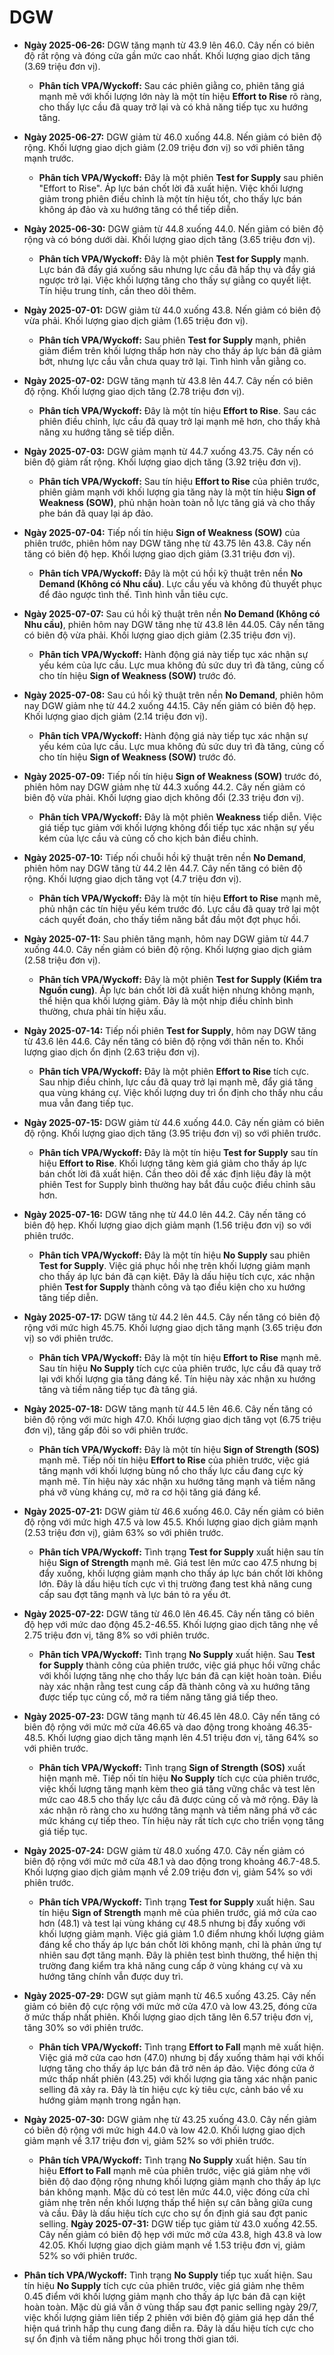 # DGW

- **Ngày 2025-06-26:** DGW tăng mạnh từ 43.9 lên 46.0. Cây nến có biên độ rất rộng và đóng cửa gần mức cao nhất. Khối lượng giao dịch tăng (3.69 triệu đơn vị).
    - **Phân tích VPA/Wyckoff:** Sau các phiên giằng co, phiên tăng giá mạnh mẽ với khối lượng lớn này là một tín hiệu **Effort to Rise** rõ ràng, cho thấy lực cầu đã quay trở lại và có khả năng tiếp tục xu hướng tăng.

- **Ngày 2025-06-27:** DGW giảm từ 46.0 xuống 44.8. Nến giảm có biên độ rộng. Khối lượng giao dịch giảm (2.09 triệu đơn vị) so với phiên tăng mạnh trước.
    - **Phân tích VPA/Wyckoff:** Đây là một phiên **Test for Supply** sau phiên "Effort to Rise". Áp lực bán chốt lời đã xuất hiện. Việc khối lượng giảm trong phiên điều chỉnh là một tín hiệu tốt, cho thấy lực bán không áp đảo và xu hướng tăng có thể tiếp diễn.

- **Ngày 2025-06-30:** DGW giảm từ 44.8 xuống 44.0. Nến giảm có biên độ rộng và có bóng dưới dài. Khối lượng giao dịch tăng (3.65 triệu đơn vị).
    - **Phân tích VPA/Wyckoff:** Đây là một phiên **Test for Supply** mạnh. Lực bán đã đẩy giá xuống sâu nhưng lực cầu đã hấp thụ và đẩy giá ngược trở lại. Việc khối lượng tăng cho thấy sự giằng co quyết liệt. Tín hiệu trung tính, cần theo dõi thêm.

- **Ngày 2025-07-01:** DGW giảm từ 44.0 xuống 43.8. Nến giảm có biên độ vừa phải. Khối lượng giao dịch giảm (1.65 triệu đơn vị).
    - **Phân tích VPA/Wyckoff:** Sau phiên **Test for Supply** mạnh, phiên giảm điểm trên khối lượng thấp hơn này cho thấy áp lực bán đã giảm bớt, nhưng lực cầu vẫn chưa quay trở lại. Tình hình vẫn giằng co.

- **Ngày 2025-07-02:** DGW tăng mạnh từ 43.8 lên 44.7. Cây nến có biên độ rộng. Khối lượng giao dịch tăng (2.78 triệu đơn vị).
    - **Phân tích VPA/Wyckoff:** Đây là một tín hiệu **Effort to Rise**. Sau các phiên điều chỉnh, lực cầu đã quay trở lại mạnh mẽ hơn, cho thấy khả năng xu hướng tăng sẽ tiếp diễn.

- **Ngày 2025-07-03:** DGW giảm mạnh từ 44.7 xuống 43.75. Cây nến có biên độ giảm rất rộng. Khối lượng giao dịch tăng (3.92 triệu đơn vị).
    - **Phân tích VPA/Wyckoff:** Sau tín hiệu **Effort to Rise** của phiên trước, phiên giảm mạnh với khối lượng gia tăng này là một tín hiệu **Sign of Weakness (SOW)**, phủ nhận hoàn toàn nỗ lực tăng giá và cho thấy phe bán đã quay lại áp đảo.

- **Ngày 2025-07-04:** Tiếp nối tín hiệu **Sign of Weakness (SOW)** của phiên trước, phiên hôm nay DGW tăng nhẹ từ 43.75 lên 43.8. Cây nến tăng có biên độ hẹp. Khối lượng giao dịch giảm (3.31 triệu đơn vị).
    - **Phân tích VPA/Wyckoff:** Đây là một cú hồi kỹ thuật trên nền **No Demand (Không có Nhu cầu)**. Lực cầu yếu và không đủ thuyết phục để đảo ngược tình thế. Tình hình vẫn tiêu cực.

- **Ngày 2025-07-07:** Sau cú hồi kỹ thuật trên nền **No Demand (Không có Nhu cầu)**, phiên hôm nay DGW tăng nhẹ từ 43.8 lên 44.05. Cây nến tăng có biên độ vừa phải. Khối lượng giao dịch giảm (2.35 triệu đơn vị).
    - **Phân tích VPA/Wyckoff:** Hành động giá này tiếp tục xác nhận sự yếu kém của lực cầu. Lực mua không đủ sức duy trì đà tăng, củng cố cho tín hiệu **Sign of Weakness (SOW)** trước đó.

- **Ngày 2025-07-08:** Sau cú hồi kỹ thuật trên nền **No Demand**, phiên hôm nay DGW giảm nhẹ từ 44.2 xuống 44.15. Cây nến giảm có biên độ hẹp. Khối lượng giao dịch giảm (2.14 triệu đơn vị).
    - **Phân tích VPA/Wyckoff:** Hành động giá này tiếp tục xác nhận sự yếu kém của lực cầu. Lực mua không đủ sức duy trì đà tăng, củng cố cho tín hiệu **Sign of Weakness (SOW)** trước đó.

- **Ngày 2025-07-09:** Tiếp nối tín hiệu **Sign of Weakness (SOW)** trước đó, phiên hôm nay DGW giảm nhẹ từ 44.3 xuống 44.2. Cây nến giảm có biên độ vừa phải. Khối lượng giao dịch không đổi (2.33 triệu đơn vị).
    - **Phân tích VPA/Wyckoff:** Đây là một phiên **Weakness** tiếp diễn. Việc giá tiếp tục giảm với khối lượng không đổi tiếp tục xác nhận sự yếu kém của lực cầu và củng cố cho kịch bản điều chỉnh.

- **Ngày 2025-07-10:** Tiếp nối chuỗi hồi kỹ thuật trên nền **No Demand**, phiên hôm nay DGW tăng từ 44.2 lên 44.7. Cây nến tăng có biên độ rộng. Khối lượng giao dịch tăng vọt (4.7 triệu đơn vị).
    - **Phân tích VPA/Wyckoff:** Đây là một tín hiệu **Effort to Rise** mạnh mẽ, phủ nhận các tín hiệu yếu kém trước đó. Lực cầu đã quay trở lại một cách quyết đoán, cho thấy tiềm năng bắt đầu một đợt phục hồi.

- **Ngày 2025-07-11:** Sau phiên tăng mạnh, hôm nay DGW giảm từ 44.7 xuống 44.0. Cây nến giảm có biên độ rộng. Khối lượng giao dịch giảm (2.58 triệu đơn vị).
    - **Phân tích VPA/Wyckoff:** Đây là một phiên **Test for Supply (Kiểm tra Nguồn cung)**. Áp lực bán chốt lời đã xuất hiện nhưng không mạnh, thể hiện qua khối lượng giảm. Đây là một nhịp điều chỉnh bình thường, chưa phải tín hiệu xấu.

- **Ngày 2025-07-14:** Tiếp nối phiên **Test for Supply**, hôm nay DGW tăng từ 43.6 lên 44.6. Cây nến tăng có biên độ rộng với thân nến to. Khối lượng giao dịch ổn định (2.63 triệu đơn vị).
    - **Phân tích VPA/Wyckoff:** Đây là một phiên **Effort to Rise** tích cực. Sau nhịp điều chỉnh, lực cầu đã quay trở lại mạnh mẽ, đẩy giá tăng qua vùng kháng cự. Việc khối lượng duy trì ổn định cho thấy nhu cầu mua vẫn đang tiếp tục.

- **Ngày 2025-07-15:** DGW giảm từ 44.6 xuống 44.0. Cây nến giảm có biên độ rộng. Khối lượng giao dịch tăng (3.95 triệu đơn vị) so với phiên trước.
    - **Phân tích VPA/Wyckoff:** Đây là một tín hiệu **Test for Supply** sau tín hiệu **Effort to Rise**. Khối lượng tăng kèm giá giảm cho thấy áp lực bán chốt lời đã xuất hiện. Cần theo dõi để xác định liệu đây là một phiên Test for Supply bình thường hay bắt đầu cuộc điều chỉnh sâu hơn.

- **Ngày 2025-07-16:** DGW tăng nhẹ từ 44.0 lên 44.2. Cây nến tăng có biên độ hẹp. Khối lượng giao dịch giảm mạnh (1.56 triệu đơn vị) so với phiên trước.
    - **Phân tích VPA/Wyckoff:** Đây là một tín hiệu **No Supply** sau phiên **Test for Supply**. Việc giá phục hồi nhẹ trên khối lượng giảm mạnh cho thấy áp lực bán đã cạn kiệt. Đây là dấu hiệu tích cực, xác nhận phiên **Test for Supply** thành công và tạo điều kiện cho xu hướng tăng tiếp diễn.

- **Ngày 2025-07-17:** DGW tăng từ 44.2 lên 44.5. Cây nến tăng có biên độ rộng với mức high 45.75. Khối lượng giao dịch tăng mạnh (3.65 triệu đơn vị) so với phiên trước.
    - **Phân tích VPA/Wyckoff:** Đây là một tín hiệu **Effort to Rise** mạnh mẽ. Sau tín hiệu **No Supply** tích cực của phiên trước, lực cầu đã quay trở lại với khối lượng gia tăng đáng kể. Tín hiệu này xác nhận xu hướng tăng và tiềm năng tiếp tục đà tăng giá.

- **Ngày 2025-07-18:** DGW tăng mạnh từ 44.5 lên 46.6. Cây nến tăng có biên độ rộng với mức high 47.0. Khối lượng giao dịch tăng vọt (6.75 triệu đơn vị), tăng gấp đôi so với phiên trước.
    - **Phân tích VPA/Wyckoff:** Đây là một tín hiệu **Sign of Strength (SOS)** mạnh mẽ. Tiếp nối tín hiệu **Effort to Rise** của phiên trước, việc giá tăng mạnh với khối lượng bùng nổ cho thấy lực cầu đang cực kỳ mạnh mẽ. Tín hiệu này xác nhận xu hướng tăng mạnh và tiềm năng phá vỡ vùng kháng cự, mở ra cơ hội tăng giá đáng kể.

- **Ngày 2025-07-21:** DGW giảm từ 46.6 xuống 46.0. Cây nến giảm có biên độ rộng với mức high 47.5 và low 45.5. Khối lượng giao dịch giảm mạnh (2.53 triệu đơn vị), giảm 63% so với phiên trước.
    - **Phân tích VPA/Wyckoff:** Tình trạng **Test for Supply** xuất hiện sau tín hiệu **Sign of Strength** mạnh mẽ. Giá test lên mức cao 47.5 nhưng bị đẩy xuống, khối lượng giảm mạnh cho thấy áp lực bán chốt lời không lớn. Đây là dấu hiệu tích cực vì thị trường đang test khả năng cung cấp sau đợt tăng mạnh và lực bán tỏ ra yếu ớt.

- **Ngày 2025-07-22:** DGW tăng từ 46.0 lên 46.45. Cây nến tăng có biên độ hẹp với mức dao động 45.2-46.55. Khối lượng giao dịch tăng nhẹ về 2.75 triệu đơn vị, tăng 8% so với phiên trước.
    - **Phân tích VPA/Wyckoff:** Tình trạng **No Supply** xuất hiện. Sau **Test for Supply** thành công của phiên trước, việc giá phục hồi vững chắc với khối lượng tăng nhẹ cho thấy lực bán đã cạn kiệt hoàn toàn. Điều này xác nhận rằng test cung cấp đã thành công và xu hướng tăng được tiếp tục củng cố, mở ra tiềm năng tăng giá tiếp theo.


- **Ngày 2025-07-23:** DGW tăng mạnh từ 46.45 lên 48.0. Cây nến tăng có biên độ rộng với mức mở cửa 46.65 và dao động trong khoảng 46.35-48.5. Khối lượng giao dịch tăng mạnh lên 4.51 triệu đơn vị, tăng 64% so với phiên trước.
    - **Phân tích VPA/Wyckoff:** Tình trạng **Sign of Strength (SOS)** xuất hiện mạnh mẽ. Tiếp nối tín hiệu **No Supply** tích cực của phiên trước, việc khối lượng tăng mạnh kèm theo giá tăng vững chắc và test lên mức cao 48.5 cho thấy lực cầu đã được củng cố và mở rộng. Đây là xác nhận rõ ràng cho xu hướng tăng mạnh và tiềm năng phá vỡ các mức kháng cự tiếp theo. Tín hiệu này rất tích cực cho triển vọng tăng giá tiếp tục.

- **Ngày 2025-07-24:** DGW giảm từ 48.0 xuống 47.0. Cây nến giảm có biên độ rộng với mức mở cửa 48.1 và dao động trong khoảng 46.7-48.5. Khối lượng giao dịch giảm mạnh về 2.09 triệu đơn vị, giảm 54% so với phiên trước.
    - **Phân tích VPA/Wyckoff:** Tình trạng **Test for Supply** xuất hiện. Sau tín hiệu **Sign of Strength** mạnh mẽ của phiên trước, giá mở cửa cao hơn (48.1) và test lại vùng kháng cự 48.5 nhưng bị đẩy xuống với khối lượng giảm mạnh. Việc giá giảm 1.0 điểm nhưng khối lượng giảm đáng kể cho thấy áp lực bán chốt lời không mạnh, chỉ là phản ứng tự nhiên sau đợt tăng mạnh. Đây là phiên test bình thường, thể hiện thị trường đang kiểm tra khả năng cung cấp ở vùng kháng cự và xu hướng tăng chính vẫn được duy trì.

- **Ngày 2025-07-29:** DGW sụt giảm mạnh từ 46.5 xuống 43.25. Cây nến giảm có biên độ cực rộng với mức mở cửa 47.0 và low 43.25, đóng cửa ở mức thấp nhất phiên. Khối lượng giao dịch tăng lên 6.57 triệu đơn vị, tăng 30% so với phiên trước.
    - **Phân tích VPA/Wyckoff:** Tình trạng **Effort to Fall** mạnh mẽ xuất hiện. Việc giá mở cửa cao hơn (47.0) nhưng bị đẩy xuống thảm hại với khối lượng tăng cho thấy áp lực bán đã trở nên áp đảo. Việc đóng cửa ở mức thấp nhất phiên (43.25) với khối lượng gia tăng xác nhận panic selling đã xảy ra. Đây là tín hiệu cực kỳ tiêu cực, cảnh báo về xu hướng giảm mạnh trong ngắn hạn.

- **Ngày 2025-07-30:** DGW giảm nhẹ từ 43.25 xuống 43.0. Cây nến giảm có biên độ rộng với mức high 44.0 và low 42.0. Khối lượng giao dịch giảm mạnh về 3.17 triệu đơn vị, giảm 52% so với phiên trước.
    - **Phân tích VPA/Wyckoff:** Tình trạng **No Supply** xuất hiện. Sau tín hiệu **Effort to Fall** mạnh mẽ của phiên trước, việc giá giảm nhẹ với biên độ dao động rộng nhưng khối lượng giảm mạnh cho thấy áp lực bán không mạnh. Mặc dù có test lên mức 44.0, việc đóng cửa chỉ giảm nhẹ trên nền khối lượng thấp thể hiện sự cân bằng giữa cung và cầu. Đây là dấu hiệu tích cực cho sự ổn định giá sau đợt panic selling.
**Ngày 2025-07-31:** DGW tiếp tục giảm từ 43.0 xuống 42.55. Cây nến giảm có biên độ hẹp với mức mở cửa 43.8, high 43.8 và low 42.05. Khối lượng giao dịch giảm mạnh về 1.53 triệu đơn vị, giảm 52% so với phiên trước.

- **Phân tích VPA/Wyckoff:** Tình trạng **No Supply** tiếp tục xuất hiện. Sau tín hiệu **No Supply** tích cực của phiên trước, việc giá giảm nhẹ thêm 0.45 điểm với khối lượng giảm mạnh cho thấy áp lực bán đã cạn kiệt hoàn toàn. Mặc dù giá vẫn ở vùng thấp sau đợt panic selling ngày 29/7, việc khối lượng giảm liên tiếp 2 phiên với biên độ giảm giá hẹp dần thể hiện quá trình hấp thụ cung đang diễn ra. Đây là dấu hiệu tích cực cho sự ổn định và tiềm năng phục hồi trong thời gian tới.
